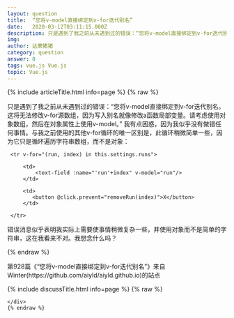 ```yaml
---
layout: question
title:  “您将v-model直接绑定到v-for迭代别名”
date:   2020-03-12T03:11:15.000Z
description: 只是遇到了我之前从未遇到过的错误：“您将v-model直接绑定到v-for迭代别名。这将无法修改v-for源数组，因为写入别名就像修改a函数局部变量。请考...
img: 
author: 达蒙猪猪
category: question
answer: 0
tags: vue.js Vue.js
topic: Vue.js
---
```

<div class="article-root">
  <div class="article">
    {% include articleTitle.html info=page %}
    {% raw %}
    <div class="article-content"><p><font style="vertical-align: inherit;"><font style="vertical-align: inherit;">只是遇到了我之前从未遇到过的错误：“您将v-model直接绑定到v-for迭代别名。这将无法修改v-for源数组，因为写入别名就像修改a函数局部变量。请考虑使用对象数组，然后在对象属性上使用v-model。” </font><font style="vertical-align: inherit;">我有点困惑，因为我似乎没有做错任何事情。</font><font style="vertical-align: inherit;">与我之前使用的其他v-for循环的唯一区别是，此循环稍微简单一些，因为它只是循环遍历字符串数组，而不是对象：</font></font></p>

<pre><code> &lt;tr v-for="(run, index) in this.settings.runs"&gt;<font></font>
<font></font>
     &lt;td&gt;<font></font>
         &lt;text-field :name="'run'+index" v-model="run"/&gt;<font></font>
     &lt;/td&gt;<font></font>
<font></font>
     &lt;td&gt;<font></font>
        &lt;button @click.prevent="removeRun(index)"&gt;X&lt;/button&gt;<font></font>
     &lt;/td&gt;<font></font>
<font></font>
 &lt;/tr&gt;<font></font>
</code></pre>

<p><font style="vertical-align: inherit;"><font style="vertical-align: inherit;">错误消息似乎表明我实际上需要使事情稍微复杂一些，并使用对象而不是简单的字符串，这在我看来不对。</font><font style="vertical-align: inherit;">我想念什么吗？</font></font></p></div>
    {% endraw %}
  </div>
  <p class="winter_mark">第928篇《“您将v-model直接绑定到v-for迭代别名”》来自Winter(https://github.com/aiyld/aiyld.github.io)的站点</p>
  <div class="discuss-wrapper">
    {% include discussTitle.html info=page %}
    {% raw %}
    <div class="discuss-list">
    
    </div>
    {% endraw %}
  </div>
<div>
